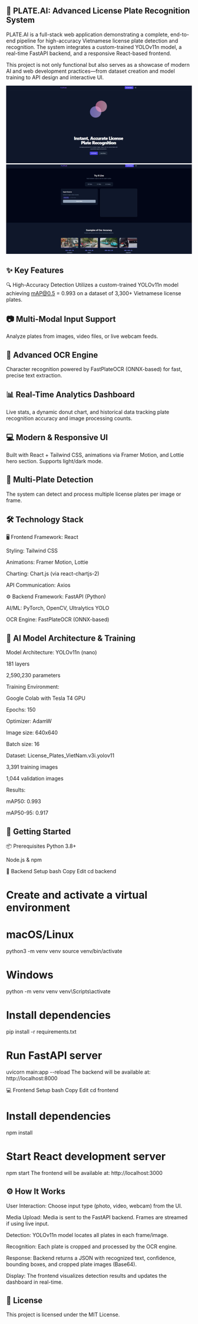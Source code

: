 ## 🚗 PLATE.AI: Advanced License Plate Recognition System

PLATE.AI is a full-stack web application demonstrating a complete, end-to-end pipeline for high-accuracy Vietnamese license plate detection and recognition. The system integrates a custom-trained YOLOv11n model, a real-time FastAPI backend, and a responsive React-based frontend.

This project is not only functional but also serves as a showcase of modern AI and web development practices—from dataset creation and model training to API design and interactive UI.

![image](https://github.com/Htet-2aung/PLATE.AI/blob/main/assets/Captura%20de%20pantalla%202025-06-09%20181711.png)
![image](https://github.com/Htet-2aung/PLATE.AI/blob/main/assets/Captura%20de%20pantalla%202025-06-09%20181720.png?raw=true)
## ✨ Key Features
🔍 High-Accuracy Detection
Utilizes a custom-trained YOLOv11n model achieving mAP@0.5 = 0.993 on a dataset of 3,300+ Vietnamese license plates.

## 📷 Multi-Modal Input Support
Analyze plates from images, video files, or live webcam feeds.

## 🔡 Advanced OCR Engine
Character recognition powered by FastPlateOCR (ONNX-based) for fast, precise text extraction.

## 📊 Real-Time Analytics Dashboard
Live stats, a dynamic donut chart, and historical data tracking plate recognition accuracy and image processing counts.

## 💻 Modern & Responsive UI
Built with React + Tailwind CSS, animations via Framer Motion, and Lottie hero section. Supports light/dark mode.

## 🛂 Multi-Plate Detection
The system can detect and process multiple license plates per image or frame.

## 🛠️ Technology Stack
🖥️ Frontend
Framework: React

Styling: Tailwind CSS

Animations: Framer Motion, Lottie

Charting: Chart.js (via react-chartjs-2)

API Communication: Axios

⚙️ Backend
Framework: FastAPI (Python)

AI/ML: PyTorch, OpenCV, Ultralytics YOLO

OCR Engine: FastPlateOCR (ONNX-based)

## 🧠 AI Model Architecture & Training
Model Architecture: YOLOv11n (nano)

181 layers

2,590,230 parameters

Training Environment:

Google Colab with Tesla T4 GPU

Epochs: 150

Optimizer: AdamW

Image size: 640x640

Batch size: 16

Dataset:
License_Plates_VietNam.v3i.yolov11

3,391 training images

1,044 validation images

Results:

mAP50: 0.993

mAP50-95: 0.917

## 🚀 Getting Started
📦 Prerequisites
Python 3.8+

Node.js & npm

🧩 Backend Setup
bash
Copy
Edit
cd backend

# Create and activate a virtual environment
# macOS/Linux
python3 -m venv venv
source venv/bin/activate

# Windows
python -m venv venv
venv\Scripts\activate

# Install dependencies
pip install -r requirements.txt

# Run FastAPI server
uvicorn main:app --reload
The backend will be available at: http://localhost:8000

💻 Frontend Setup
bash
Copy
Edit
cd frontend

# Install dependencies
npm install

# Start React development server
npm start
The frontend will be available at: http://localhost:3000

## ⚙️ How It Works
User Interaction:
Choose input type (photo, video, webcam) from the UI.

Media Upload:
Media is sent to the FastAPI backend. Frames are streamed if using live input.

Detection:
YOLOv11n model locates all plates in each frame/image.

Recognition:
Each plate is cropped and processed by the OCR engine.

Response:
Backend returns a JSON with recognized text, confidence, bounding boxes, and cropped plate images (Base64).

Display:
The frontend visualizes detection results and updates the dashboard in real-time.

## 📄 License
This project is licensed under the MIT License.

